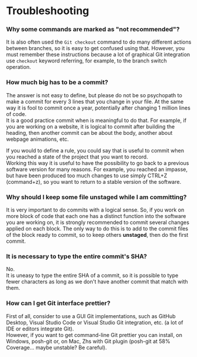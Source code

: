 # Troubleshooting

### Why some commands are marked as "not recommended"?

It is also often used the `Git checkout` command to do many different actions between branches, so it is easy to get confused using that. However, you must remember these instructions because a lot of graphical Git integration use `checkout` keyword referring, for example, to the branch switch operation.

### How much big has to be a commit?

The answer is not easy to define, but please do not be so psychopath to make a commit for every 3 lines that you change in your file. At the same way it is fool to commit once a year, potentially after changing 1 million lines of code.
\
It is a good practice commit when is meaningful to do that. For example, if you are working on a website, it is logical to commit after building the heading, then another commit can be about the body, another about webpage animations, etc.

If you would to define a rule, you could say that is useful to commit when you reached a state of the project that you want to record.
\
Working this way it is useful to have the possibility to go back to a previous software version for many reasons. For example, you reached an impasse, but have been produced too much changes to use simply CTRL+Z (command+z), so you want to return to a stable version of the software.

### Why should I keep some file unstaged while I am committing?

It is very important to do commits with a logical sense. So, if you work on more block of code that each one has a distinct function into the software you are working on, it is strongly recommended to commit several changes applied on each block. The only way to do this is to add to the commit files of the block ready to commit, so to keep others **unstaged**, then do the first commit.

### It is necessary to type the entire commit's SHA?

No.
\
It is uneasy to type the entire SHA of a commit, so it is possible to type fewer characters as long as we don't have another commit that match with them.

### How can I get Git interface prettier?

First of all, consider to use a GUI Git implementations, such as GitHub Desktop, Visual Studio Code or Visual Studio Git integration, etc. (a lot of IDE or editors integrate Git).
\
However, if you want to get command-line Git prettier you can install, on Windows, posh-git or, on Mac, Zhs with Git plugin (posh-git at 58% Coverage... maybe unstable? Be careful).
